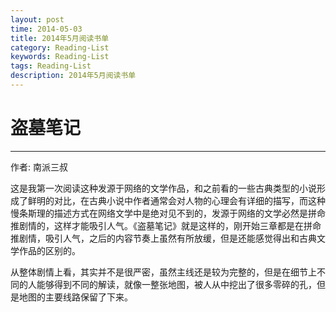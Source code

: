 ```yaml
---
layout: post
time: 2014-05-03
title: 2014年5月阅读书单
category: Reading-List
keywords: Reading-List
tags: Reading-List
description: 2014年5月阅读书单
---
```


# 盗墓笔记

---------------------------

作者: 南派三叔

这是我第一次阅读这种发源于网络的文学作品，和之前看的一些古典类型的小说形成了鲜明的对比，在古典小说中作者通常会对人物的心理会有详细的描写，而这种慢条斯理的描述方式在网络文学中是绝对见不到的，发源于网络的文学必然是拼命推剧情的，这样才能吸引人气。《盗墓笔记》就是这样的，刚开始三章都是在拼命推剧情，吸引人气，之后的内容节奏上虽然有所放缓，但是还能感觉得出和古典文学作品的区别的。

从整体剧情上看，其实并不是很严密，虽然主线还是较为完整的，但是在细节上不同的人能够得到不同的解读，就像一整张地图，被人从中挖出了很多零碎的孔，但是地图的主要线路保留了下来。
